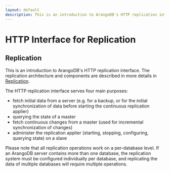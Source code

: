 ```yaml
---
layout: default
description: This is an introduction to ArangoDB's HTTP replication interface
---
```

HTTP Interface for Replication
==============================

Replication
-----------

This is an introduction to ArangoDB's HTTP replication interface.
The replication architecture and components are described in more details in 
[Replication](../manual/administration-replication.html).

The HTTP replication interface serves four main purposes:
- fetch initial data from a server (e.g. for a backup, or for the initial synchronization 
  of data before starting the continuous replication applier)
- querying the state of a master
- fetch continuous changes from a master (used for incremental synchronization of changes)
- administer the replication applier (starting, stopping, configuring, querying state) on 
  a slave

Please note that all replication operations work on a per-database level. If an 
ArangoDB server contains more than one database, the replication system must be
configured individually per database, and replicating the data of multiple
databases will require multiple operations.

